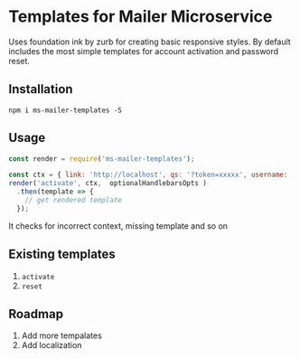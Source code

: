 # Templates for Mailer Microservice

Uses foundation ink by zurb for creating basic responsive styles. By default includes the most simple
templates for account activation and password reset.

## Installation

`npm i ms-mailer-templates -S`

## Usage

```js
const render = require('ms-mailer-templates');

const ctx = { link: 'http://localhost', qs: '?token=xxxxx', username: 'Indiana Johns' };
render('activate', ctx,  optionalHandlebarsOpts )
  .then(template => {
    // get rendered template
  });
```

It checks for incorrect context, missing template and so on

## Existing templates

1. `activate`
2. `reset`

## Roadmap

1. Add more tempalates
2. Add localization
